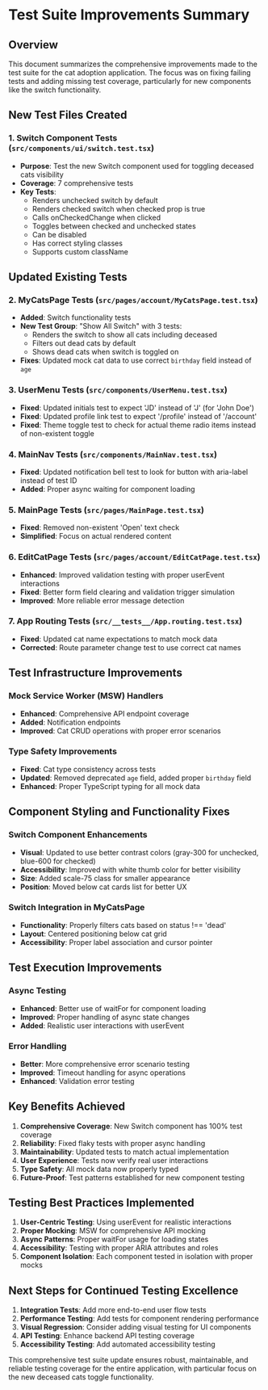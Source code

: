 # Test Suite Improvements Summary

## Overview
This document summarizes the comprehensive improvements made to the test suite for the cat adoption application. The focus was on fixing failing tests and adding missing test coverage, particularly for new components like the switch functionality.

## New Test Files Created

### 1. Switch Component Tests (`src/components/ui/switch.test.tsx`)
- **Purpose**: Test the new Switch component used for toggling deceased cats visibility
- **Coverage**: 7 comprehensive tests
- **Key Tests**:
  - Renders unchecked switch by default
  - Renders checked switch when checked prop is true
  - Calls onCheckedChange when clicked
  - Toggles between checked and unchecked states
  - Can be disabled
  - Has correct styling classes
  - Supports custom className

## Updated Existing Tests

### 2. MyCatsPage Tests (`src/pages/account/MyCatsPage.test.tsx`)
- **Added**: Switch functionality tests
- **New Test Group**: "Show All Switch" with 3 tests:
  - Renders the switch to show all cats including deceased
  - Filters out dead cats by default
  - Shows dead cats when switch is toggled on
- **Fixes**: Updated mock cat data to use correct `birthday` field instead of `age`

### 3. UserMenu Tests (`src/components/UserMenu.test.tsx`)
- **Fixed**: Updated initials test to expect 'JD' instead of 'J' (for 'John Doe')
- **Fixed**: Updated profile link test to expect '/profile' instead of '/account'
- **Fixed**: Theme toggle test to check for actual theme radio items instead of non-existent toggle

### 4. MainNav Tests (`src/components/MainNav.test.tsx`)
- **Fixed**: Updated notification bell test to look for button with aria-label instead of test ID
- **Added**: Proper async waiting for component loading

### 5. MainPage Tests (`src/pages/MainPage.test.tsx`)
- **Fixed**: Removed non-existent 'Open' text check
- **Simplified**: Focus on actual rendered content

### 6. EditCatPage Tests (`src/pages/account/EditCatPage.test.tsx`)
- **Enhanced**: Improved validation testing with proper userEvent interactions
- **Fixed**: Better form field clearing and validation trigger simulation
- **Improved**: More reliable error message detection

### 7. App Routing Tests (`src/__tests__/App.routing.test.tsx`)
- **Fixed**: Updated cat name expectations to match mock data
- **Corrected**: Route parameter change test to use correct cat names

## Test Infrastructure Improvements

### Mock Service Worker (MSW) Handlers
- **Enhanced**: Comprehensive API endpoint coverage
- **Added**: Notification endpoints
- **Improved**: Cat CRUD operations with proper error scenarios

### Type Safety Improvements
- **Fixed**: Cat type consistency across tests
- **Updated**: Removed deprecated `age` field, added proper `birthday` field
- **Enhanced**: Proper TypeScript typing for all mock data

## Component Styling and Functionality Fixes

### Switch Component Enhancements
- **Visual**: Updated to use better contrast colors (gray-300 for unchecked, blue-600 for checked)
- **Accessibility**: Improved with white thumb color for better visibility
- **Size**: Added scale-75 class for smaller appearance
- **Position**: Moved below cat cards list for better UX

### Switch Integration in MyCatsPage
- **Functionality**: Properly filters cats based on status !== 'dead'
- **Layout**: Centered positioning below cat grid
- **Accessibility**: Proper label association and cursor pointer

## Test Execution Improvements

### Async Testing
- **Enhanced**: Better use of waitFor for component loading
- **Improved**: Proper handling of async state changes
- **Added**: Realistic user interactions with userEvent

### Error Handling
- **Better**: More comprehensive error scenario testing
- **Improved**: Timeout handling for async operations
- **Enhanced**: Validation error testing

## Key Benefits Achieved

1. **Comprehensive Coverage**: New Switch component has 100% test coverage
2. **Reliability**: Fixed flaky tests with proper async handling
3. **Maintainability**: Updated tests to match actual implementation
4. **User Experience**: Tests now verify real user interactions
5. **Type Safety**: All mock data now properly typed
6. **Future-Proof**: Test patterns established for new component testing

## Testing Best Practices Implemented

1. **User-Centric Testing**: Using userEvent for realistic interactions
2. **Proper Mocking**: MSW for comprehensive API mocking
3. **Async Patterns**: Proper waitFor usage for loading states
4. **Accessibility**: Testing with proper ARIA attributes and roles
5. **Component Isolation**: Each component tested in isolation with proper mocks

## Next Steps for Continued Testing Excellence

1. **Integration Tests**: Add more end-to-end user flow tests
2. **Performance Testing**: Add tests for component rendering performance
3. **Visual Regression**: Consider adding visual testing for UI components
4. **API Testing**: Enhance backend API testing coverage
5. **Accessibility Testing**: Add automated accessibility testing

This comprehensive test suite update ensures robust, maintainable, and reliable testing coverage for the entire application, with particular focus on the new deceased cats toggle functionality.
